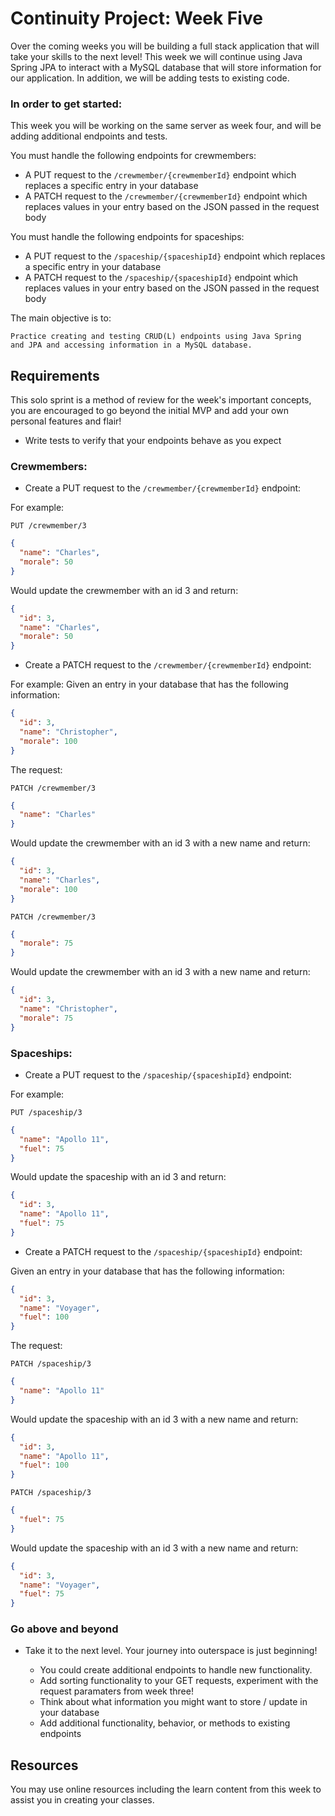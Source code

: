 # Continuity Project: Week Five

Over the coming weeks you will be building a full stack application that will take your skills to the next level! 
This week we will continue using Java Spring JPA to interact with a MySQL database that will store information for our application. In addition, we will be adding tests to existing code.

### In order to get started:

This week you will be working on the same server as week four, and will be adding additional endpoints and tests.

You must handle the following endpoints for crewmembers:
- A PUT request to the `/crewmember/{crewmemberId}` endpoint which replaces a specific entry in your database
- A PATCH request to the `/crewmember/{crewmemberId}` endpoint which replaces values in your entry based on the JSON passed in the request body


You must handle the following endpoints for spaceships:
- A PUT request to the `/spaceship/{spaceshipId}` endpoint which replaces a specific entry in your database
- A PATCH request to the `/spaceship/{spaceshipId}` endpoint which replaces values in your entry based on the JSON passed in the request body

The main objective is to:

```terminal
Practice creating and testing CRUD(L) endpoints using Java Spring
and JPA and accessing information in a MySQL database.
```

## Requirements

This solo sprint is a method of review for the week's important concepts, you are encouraged to go beyond the initial MVP and add your own personal features and flair!

- Write tests to verify that your endpoints behave as you expect 

### Crewmembers:

- Create a PUT request to the `/crewmember/{crewmemberId}` endpoint:
    
    
For example:
```
PUT /crewmember/3
```
```json
{
  "name": "Charles",
  "morale": 50
}
```
Would update the crewmember with an id 3 and return:
```json
{
  "id": 3,
  "name": "Charles",
  "morale": 50
}
```



- Create a PATCH request to the `/crewmember/{crewmemberId}` endpoint:
    
    
For example:
Given an entry in your database that has the following information:
```json
{
  "id": 3,
  "name": "Christopher",
  "morale": 100
}

```

The request:
```
PATCH /crewmember/3
```
```json
{
  "name": "Charles"
}
```
Would update the crewmember with an id 3 with a new name and return:
```json
{
  "id": 3,
  "name": "Charles",
  "morale": 100
}
```
```
PATCH /crewmember/3
```
```json
{
  "morale": 75
}
```
Would update the crewmember with an id 3 with a new name and return:
```json
{
  "id": 3,
  "name": "Christopher",
  "morale": 75
}
```

### Spaceships:


- Create a PUT request to the `/spaceship/{spaceshipId}` endpoint:
    
    
For example:
```
PUT /spaceship/3
```
```json
{
  "name": "Apollo 11",
  "fuel": 75
}
```
Would update the spaceship with an id 3 and return:
```json
{
  "id": 3,
  "name": "Apollo 11",
  "fuel": 75
}
```



- Create a PATCH request to the `/spaceship/{spaceshipId}` endpoint:
    

Given an entry in your database that has the following information:
```json
{
  "id": 3,
  "name": "Voyager",
  "fuel": 100
}

```

The request:
```
PATCH /spaceship/3
```
```json
{
  "name": "Apollo 11"
}
```
Would update the spaceship with an id 3 with a new name and return:
```json
{
  "id": 3,
  "name": "Apollo 11",
  "fuel": 100
}
```
```
PATCH /spaceship/3
```
```json
{
  "fuel": 75
}
```
Would update the spaceship with an id 3 with a new name and return:
```json
{
  "id": 3,
  "name": "Voyager",
  "fuel": 75
}
```


### Go above and beyond

- Take it to the next level. Your journey into outerspace is just beginning!

    - You could create additional endpoints to handle new functionality.
    - Add sorting functionality to your GET requests, experiment with the request paramaters from week three!
    - Think about what information you might want to store / update in your database
    - Add additional functionality, behavior, or methods to existing endpoints


## Resources

You may use online resources including the learn content from this week to assist you in creating your classes.
